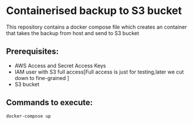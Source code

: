 # Containerised backup to S3 bucket 

This repository contains a docker compose file which creates an container that takes the backup from  host and send to S3 bucket

## Prerequisites:
* AWS Access and Secret Access Keys 
* IAM user with S3 full access[Full access is just for testing,later we cut down to fine-grained ]
* S3 bucket 

## Commands to execute:
```docker-compose up```
 
